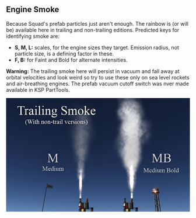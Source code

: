 ## Engine Smoke

Because Squad's prefab particles just aren't enough. The rainbow is (or will be) available here in trailing and non-trailing editions. Predicted keys for identifying smoke are:
* **S, M, L:** scales, for the engine sizes they target. Emission radius, not particle size, is a defining factor in these.
* **F, B:** for Faint and Bold for alternate intensities.

**Warning:** The trailing smoke here will persist in vacuum and fall away at orbital velocities and look weird so try to use these only on sea level rockets and air-breathing engines. The prefab vacuum cutoff switch was nver made available in KSP PartTools.

![White M & MB](https://raw.githubusercontent.com/JadeOfMaar/PlumeParty/master/Engines/Smoke/SmokeBillboard.jpg)